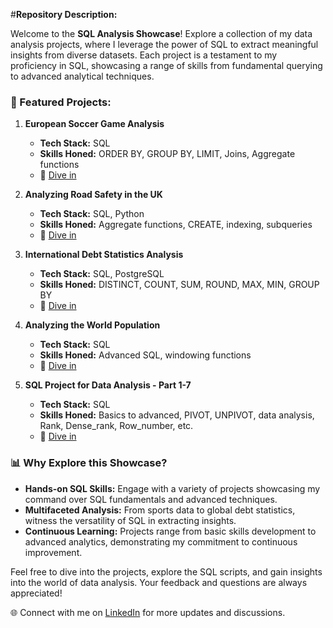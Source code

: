 #**Repository Description:**


Welcome to the **SQL Analysis Showcase**! Explore a collection of my data analysis projects, where I leverage the power of SQL to extract meaningful insights from diverse datasets. Each project is a testament to my proficiency in SQL, showcasing a range of skills from fundamental querying to advanced analytical techniques.

### 🚀 Featured Projects:

1. **European Soccer Game Analysis**
   - **Tech Stack:** SQL
   - **Skills Honed:** ORDER BY, GROUP BY, LIMIT, Joins, Aggregate functions
   - 🔗 [Dive in](https://lnkd.in/gFa_E2XA)

2. **Analyzing Road Safety in the UK**
   - **Tech Stack:** SQL, Python
   - **Skills Honed:** Aggregate functions, CREATE, indexing, subqueries
   - 🔗 [Dive in](https://lnkd.in/dbEAKY2G)

3. **International Debt Statistics Analysis**
   - **Tech Stack:** SQL, PostgreSQL
   - **Skills Honed:** DISTINCT, COUNT, SUM, ROUND, MAX, MIN, GROUP BY
   - 🔗 [Dive in](https://lnkd.in/g5VgYEaS)

4. **Analyzing the World Population**
   - **Tech Stack:** SQL
   - **Skills Honed:** Advanced SQL, windowing functions
   - 🔗 [Dive in](https://lnkd.in/drD4b72q)

5. **SQL Project for Data Analysis - Part 1-7**
   - **Tech Stack:** SQL
   - **Skills Honed:** Basics to advanced, PIVOT, UNPIVOT, data analysis, Rank, Dense_rank, Row_number, etc.
   - 🔗 [Dive in](https://lnkd.in/gDimC5s5)

### 📊 Why Explore this Showcase?

- **Hands-on SQL Skills:** Engage with a variety of projects showcasing my command over SQL fundamentals and advanced techniques.
- **Multifaceted Analysis:** From sports data to global debt statistics, witness the versatility of SQL in extracting insights.
- **Continuous Learning:** Projects range from basic skills development to advanced analytics, demonstrating my commitment to continuous improvement.

Feel free to dive into the projects, explore the SQL scripts, and gain insights into the world of data analysis. Your feedback and questions are always appreciated!

🌐 Connect with me on [LinkedIn](https://www.linkedin.com/in/jay-karanja/) for more updates and discussions.

